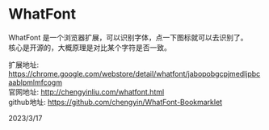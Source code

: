 # WhatFont

WhatFont 是一个浏览器扩展，可以识别字体，点一下图标就可以去识别了。  
核心是开源的，大概原理是对比某个字符是否一致。  

扩展地址: https://chrome.google.com/webstore/detail/whatfont/jabopobgcpjmedljpbcaablpmlmfcogm  
官网地址: http://chengyinliu.com/whatfont.html  
github地址: https://github.com/chengyin/WhatFont-Bookmarklet  


2023/3/17  
